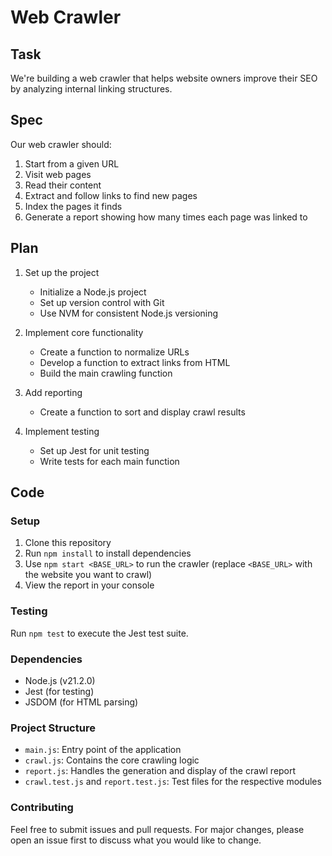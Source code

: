 # Web Crawler

## Task

We're building a web crawler that helps website owners improve their SEO by analyzing internal linking structures.

## Spec

Our web crawler should:
1. Start from a given URL
2. Visit web pages
3. Read their content
4. Extract and follow links to find new pages
5. Index the pages it finds
6. Generate a report showing how many times each page was linked to

## Plan

1. Set up the project
   - Initialize a Node.js project
   - Set up version control with Git
   - Use NVM for consistent Node.js versioning

2. Implement core functionality
   - Create a function to normalize URLs
   - Develop a function to extract links from HTML
   - Build the main crawling function

3. Add reporting
   - Create a function to sort and display crawl results

4. Implement testing
   - Set up Jest for unit testing
   - Write tests for each main function

## Code

### Setup

1. Clone this repository
2. Run `npm install` to install dependencies
3. Use `npm start <BASE_URL>` to run the crawler (replace `<BASE_URL>` with the website you want to crawl)
4. View the report in your console

### Testing

Run `npm test` to execute the Jest test suite.

### Dependencies

- Node.js (v21.2.0)
- Jest (for testing)
- JSDOM (for HTML parsing)

### Project Structure

- `main.js`: Entry point of the application
- `crawl.js`: Contains the core crawling logic
- `report.js`: Handles the generation and display of the crawl report
- `crawl.test.js` and `report.test.js`: Test files for the respective modules

### Contributing

Feel free to submit issues and pull requests. For major changes, please open an issue first to discuss what you would like to change.
